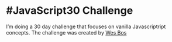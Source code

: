 # #JavaScript30 Challenge

I’m doing a 30 day challenge that focuses on vanilla Javascriptript concepts. The challenge was created by [Wes Bos](https://javascript30.com/)
